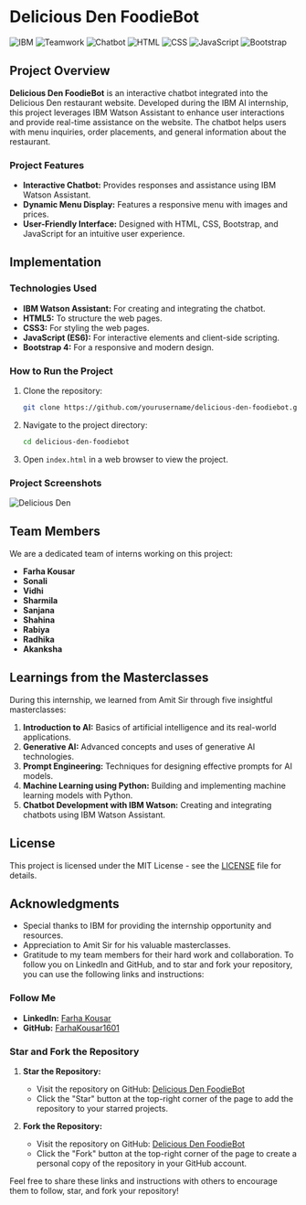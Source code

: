# Delicious Den FoodieBot

![IBM](https://img.shields.io/badge/IBM-Internship-blue)
![Teamwork](https://img.shields.io/badge/Teamwork-8--Members-green)
![Chatbot](https://img.shields.io/badge/Chatbot-IBM%20Watson-orange)
![HTML](https://img.shields.io/badge/HTML-5-red)
![CSS](https://img.shields.io/badge/CSS-3-blue)
![JavaScript](https://img.shields.io/badge/JavaScript-ES6-yellow)
![Bootstrap](https://img.shields.io/badge/Bootstrap-4-purple)

## Project Overview

**Delicious Den FoodieBot** is an interactive chatbot integrated into the Delicious Den restaurant website. Developed during the IBM AI internship, this project leverages IBM Watson Assistant to enhance user interactions and provide real-time assistance on the website. The chatbot helps users with menu inquiries, order placements, and general information about the restaurant.

### Project Features

- **Interactive Chatbot:** Provides responses and assistance using IBM Watson Assistant.
- **Dynamic Menu Display:** Features a responsive menu with images and prices.
- **User-Friendly Interface:** Designed with HTML, CSS, Bootstrap, and JavaScript for an intuitive user experience.

## Implementation

### Technologies Used

- **IBM Watson Assistant:** For creating and integrating the chatbot.
- **HTML5:** To structure the web pages.
- **CSS3:** For styling the web pages.
- **JavaScript (ES6):** For interactive elements and client-side scripting.
- **Bootstrap 4:** For a responsive and modern design.

### How to Run the Project

1. Clone the repository:

   ```bash
   git clone https://github.com/yourusername/delicious-den-foodiebot.git
   ```

2. Navigate to the project directory:

   ```bash
   cd delicious-den-foodiebot
   ```

3. Open `index.html` in a web browser to view the project.

### Project Screenshots

![Delicious Den](https://static.wixstatic.com/media/efcdda_8f53f0797bff4a5887ddd3da0aa00568~mv2.jpg)

## Team Members

We are a dedicated team of interns working on this project:

- **Farha Kousar**
- **Sonali**
- **Vidhi**
- **Sharmila**
- **Sanjana**
- **Shahina**
- **Rabiya**
- **Radhika**
- **Akanksha**

## Learnings from the Masterclasses

During this internship, we learned from Amit Sir through five insightful masterclasses:

1. **Introduction to AI:** Basics of artificial intelligence and its real-world applications.
2. **Generative AI:** Advanced concepts and uses of generative AI technologies.
3. **Prompt Engineering:** Techniques for designing effective prompts for AI models.
4. **Machine Learning using Python:** Building and implementing machine learning models with Python.
5. **Chatbot Development with IBM Watson:** Creating and integrating chatbots using IBM Watson Assistant.

## License

This project is licensed under the MIT License - see the [LICENSE](LICENSE) file for details.

## Acknowledgments

- Special thanks to IBM for providing the internship opportunity and resources.
- Appreciation to Amit Sir for his valuable masterclasses.
- Gratitude to my team members for their hard work and collaboration.
To follow you on LinkedIn and GitHub, and to star and fork your repository, you can use the following links and instructions:

### Follow Me
- **LinkedIn:** [Farha Kousar](https://www.linkedin.com/in/farhakousar16)
- **GitHub:** [FarhaKousar1601](https://github.com/FarhaKousar1601)

### Star and Fork the Repository

1. **Star the Repository:**
   - Visit the repository on GitHub: [Delicious Den FoodieBot](https://github.com/yourusername/delicious-den-foodiebot)
   - Click the "Star" button at the top-right corner of the page to add the repository to your starred projects.

2. **Fork the Repository:**
   - Visit the repository on GitHub: [Delicious Den FoodieBot](https://github.com/yourusername/delicious-den-foodiebot)
   - Click the "Fork" button at the top-right corner of the page to create a personal copy of the repository in your GitHub account.

Feel free to share these links and instructions with others to encourage them to follow, star, and fork your repository!
